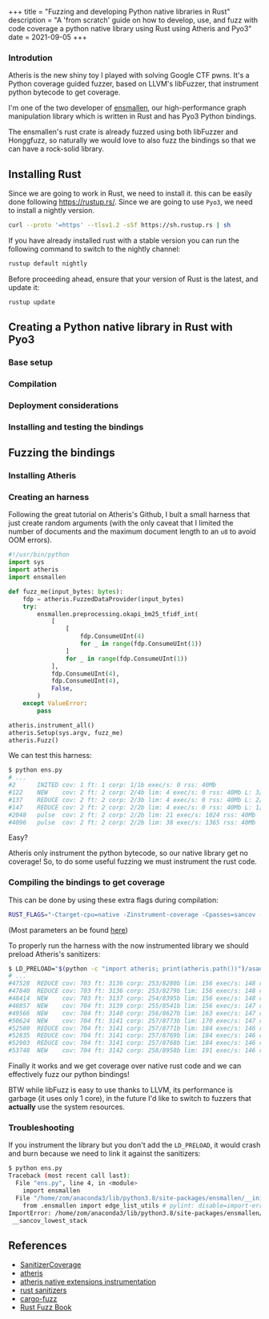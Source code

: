 +++
title = "Fuzzing and developing Python native libraries in Rust"
description = "A 'from scratch' guide on how to develop, use, and fuzz with code coverage a python native library using Rust using Atheris and Pyo3"
date = 2021-09-05
+++

### Introdution
Atheris is the new shiny toy I played with solving Google CTF pwns.
It's a Python coverage guided fuzzer, based on LLVM's libFuzzer, that instrument
python bytecode to get coverage. 

I'm one of the two developer of [ensmallen](https://github.com/AnacletoLAB/ensmallen), our high-performance graph manipulation library which is written in Rust and has Pyo3 Python bindings.

The ensmallen's rust crate is already fuzzed using both libFuzzer and Honggfuzz, so
naturally we would love to also fuzz the bindings so that we can have a rock-solid
library.

## Installing Rust
Since we are going to work in Rust, we need to install it. this can be easily done following <https://rustup.rs/>.
Since we are going to use `Pyo3`, we need to install a nightly version.
```bash
curl --proto '=https' --tlsv1.2 -sSf https://sh.rustup.rs | sh
```

If you have already installed rust with a stable version you can run the following command to switch to the nightly channel:
```bash
rustup default nightly
```

Before proceeding ahead, ensure that your version of Rust is the latest, and update it:
```bash
rustup update
```

## Creating a Python native library in Rust with Pyo3

### Base setup

### Compilation

### Deployment considerations

### Installing and testing the bindings

## Fuzzing the bindings

### Installing Atheris

### Creating an harness
Following the great tutorial on Atheris's Github, I bult a small harness that
just create random arguments (with the only caveat that I limited the number of documents and the maximum document length to an `u8` to avoid OOM errors).

```python
#!/usr/bin/python
import sys
import atheris
import ensmallen  

def fuzz_me(input_bytes: bytes):
    fdp = atheris.FuzzedDataProvider(input_bytes)
    try:
        ensmallen.preprocessing.okapi_bm25_tfidf_int(
            [   
                [
                    fdp.ConsumeUInt(4)
                    for _ in range(fdp.ConsumeUInt(1))
                ]
                for _ in range(fdp.ConsumeUInt(1))
            ],
            fdp.ConsumeUInt(4),
            fdp.ConsumeUInt(4),
            False,
        )
    except ValueError:
        pass

atheris.instrument_all()
atheris.Setup(sys.argv, fuzz_me)
atheris.Fuzz()
```

We can test this harness:
```bash
$ python ens.py
# ...
#2      INITED cov: 1 ft: 1 corp: 1/1b exec/s: 0 rss: 40Mb
#122    NEW    cov: 2 ft: 2 corp: 2/4b lim: 4 exec/s: 0 rss: 40Mb L: 3/3 MS: 5 CrossOver-CrossOver-ChangeBit-ChangeBit-CMP- DE: "\x00\x00"-
#137    REDUCE cov: 2 ft: 2 corp: 2/3b lim: 4 exec/s: 0 rss: 40Mb L: 2/2 MS: 5 ChangeBit-ChangeBit-ChangeBinInt-EraseBytes-PersAutoDict- DE: "\x00\x00"-
#147    REDUCE cov: 2 ft: 2 corp: 2/2b lim: 4 exec/s: 0 rss: 40Mb L: 1/1 MS: 5 InsertByte-EraseBytes-EraseBytes-ChangeBit-CrossOver-
#2048   pulse  cov: 2 ft: 2 corp: 2/2b lim: 21 exec/s: 1024 rss: 40Mb
#4096   pulse  cov: 2 ft: 2 corp: 2/2b lim: 38 exec/s: 1365 rss: 40Mb
```
Easy? 

Atheris only instrument the python bytecode, so our native library get no coverage!
So, to do some useful fuzzing we must instrument the rust code.

### Compiling the bindings to get coverage

This can be done by using these extra flags during compilation:
```bash
RUST_FLAGS="-Ctarget-cpu=native -Zinstrument-coverage -Cpasses=sancov -Cllvm-args=-sanitizer-coverage-level=4  -Cllvm-args=-sanitizer-coverage-trace-compares  -Cllvm-args=-sanitizer-coverage-inline-8bit-counters  -Cllvm-args=-sanitizer-coverage-pc-table -Cllvm-args=-sanitizer-coverage-stack-depth --verbose -Zsanitizer=address" maturin develop --release
```
(Most parameters an be found [here](https://clang.llvm.org/docs/SanitizerCoverage.html))

To properly run the harness with the now instrumented library we should preload Atheris's sanitizers:
```bash
$ LD_PRELOAD="$(python -c "import atheris; print(atheris.path())")/asan_with_fuzzer.so" python ens.py
# ...
#47528  REDUCE cov: 703 ft: 3136 corp: 253/8280b lim: 156 exec/s: 148 rss: 1168Mb L: 39/144 MS: 3 CrossOver-ChangeBit-EraseBytes-
#47840  REDUCE cov: 703 ft: 3136 corp: 253/8279b lim: 156 exec/s: 148 rss: 1168Mb L: 114/144 MS: 2 EraseBytes-ChangeBinInt-
#48414  NEW    cov: 703 ft: 3137 corp: 254/8395b lim: 156 exec/s: 148 rss: 1168Mb L: 116/144 MS: 4 ChangeBinInt-ShuffleBytes-ChangeBinInt-CopyPart-
#48857  NEW    cov: 704 ft: 3139 corp: 255/8541b lim: 156 exec/s: 147 rss: 1168Mb L: 146/146 MS: 3 InsertByte-CopyPart-InsertRepeatedBytes-
#49566  NEW    cov: 704 ft: 3140 corp: 256/8627b lim: 163 exec/s: 147 rss: 1168Mb L: 86/146 MS: 4 ChangeByte-PersAutoDict-CrossOver-CrossOver- DE: "\x08\x00"-
#50624  NEW    cov: 704 ft: 3141 corp: 257/8773b lim: 170 exec/s: 147 rss: 1168Mb L: 146/146 MS: 3 ChangeBinInt-CrossOver-PersAutoDict- DE: "\x0f\x00"-
#52580  REDUCE cov: 704 ft: 3141 corp: 257/8771b lim: 184 exec/s: 146 rss: 1168Mb L: 123/146 MS: 1 EraseBytes-
#52835  REDUCE cov: 704 ft: 3141 corp: 257/8769b lim: 184 exec/s: 146 rss: 1168Mb L: 55/146 MS: 5 ChangeByte-InsertByte-EraseBytes-CopyPart-ChangeBinInt-
#52903  REDUCE cov: 704 ft: 3141 corp: 257/8768b lim: 184 exec/s: 146 rss: 1168Mb L: 108/146 MS: 3 EraseBytes-ShuffleBytes-InsertByte-
#53748  NEW    cov: 704 ft: 3142 corp: 258/8958b lim: 191 exec/s: 146 rss: 1168Mb L: 190/190 MS: 5 CopyPart-ShuffleBytes-InsertRepeatedBytes-ShuffleBytes-CopyPart-
```

Finally it works and we get coverage over native rust code and we can effectively fuzz
our python bindings!

BTW while libFuzz is easy to use thanks to LLVM, its performance is garbage (it uses only 1 core), in the future I'd like to switch to fuzzers that **actually** use the system resources.

### Troubleshooting
If you instrument the library but you don't add the `LD_PRELOAD`, it would crash and burn because we need to link it against the sanitizers:
```bash
$ python ens.py            
Traceback (most recent call last):
  File "ens.py", line 4, in <module>
    import ensmallen
  File "/home/zom/anaconda3/lib/python3.8/site-packages/ensmallen/__init__.py", line 2, in <module>
    from .ensmallen import edge_list_utils # pylint: disable=import-error
ImportError: /home/zom/anaconda3/lib/python3.8/site-packages/ensmallen/ensmallen.cpython-38-x86_64-linux-gnu.so: undefined symbol:
 __sancov_lowest_stack
```

## References
- [SanitizerCoverage](https://clang.llvm.org/docs/SanitizerCoverage.html)
- [atheris](https://github.com/google/atheris)
- [atheris native extensions instrumentation](https://github.com/google/atheris/blob/master/native_extension_fuzzing.md)
- [rust sanitizers](https://doc.rust-lang.org/beta/unstable-book/compiler-flags/sanitizer.html)
- [cargo-fuzz](https://github.com/rust-fuzz/cargo-fuzz)
- [Rust Fuzz Book](https://rust-fuzz.github.io/book/cargo-fuzz.html)